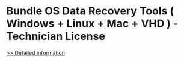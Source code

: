 # Bundle OS Data Recovery Tools ( Windows + Linux + Mac + VHD ) - Technician License
[>> Detailed information](https://secure.element5.com/esales/product.html?productid=300548374&affiliateid=200057808)
